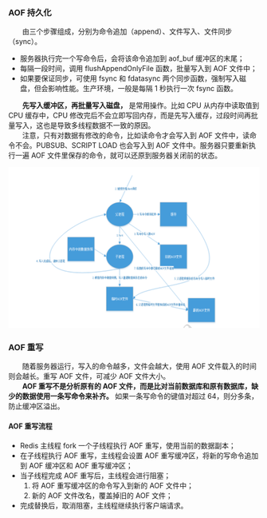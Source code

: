 ### AOF 持久化
　　由三个步骤组成，分别为命令追加（append）、文件写入、文件同步（sync）。

- 服务器执行完一个写命令后，会将该命令追加到  aof_buf 缓冲区的末尾；
- 每隔一段时间，调用 flushAppendOnlyFile 函数，批量写入到 AOF 文件中；
- 如果要保证同步，可使用 fsync 和 fdatasync 两个同步函数，强制写入磁盘，但会影响性能。生产环境，一般是每隔 1 秒执行一次 fsync 函数。

　　**先写入缓冲区，再批量写入磁盘，** 是常用操作。比如 CPU 从内存中读取值到 CPU 缓存中，CPU 修改完后不会立即写回内存，而是先写入缓存，过段时间再批量写入，这也是导致多线程数据不一致的原因。<br />
　　注意，只有对数据有修改的命令，比如读命令才会写入到 AOF 文件中，读命令不会。PUBSUB、SCRIPT LOAD 也会写入到 AOF 文件中。服务器只要重新执行一遍 AOF 文件里保存的命令，就可以还原到服务器关闭前的状态。

![img.png](../images/持久化/img.png)

### AOF 重写
　　随着服务器运行，写入的命令越多，文件会越大，使用 AOF 文件载入的时间则会越长。重写 AOF 文件，可减少 AOF 文件大小。<br />
　　**AOF 重写不是分析原有的 AOF 文件，而是比对当前数据库和原有数据库，缺少的数据使用一条写命令来补齐。** 如果一条写命令的键值对超过 64，则分多条，防止缓冲区溢出。

#### AOF 重写流程

- Redis 主线程 fork 一个子线程执行 AOF 重写，使用当前的数据副本；
- 在子线程执行 AOF 重写，主线程会设置 AOF 重写缓冲区，将新的写命令追加到 AOF 缓冲区和 AOF 重写缓冲区；
- 当子线程完成 AOF 重写后，主线程会进行阻塞；
    1. 将 AOF 重写缓冲区的命令写入到新的 AOF 文件中；
    2. 新的 AOF 文件改名，覆盖掉旧的 AOF 文件；
- 完成替换后，取消阻塞，主线程继续执行客户端请求。